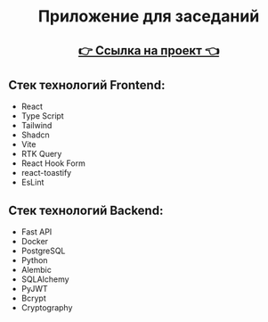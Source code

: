 <h1 align="center">Приложение для заседаний</h1>

<h2 align="center"><a href="https://tunom.ru/login"> 👉 Ссылка на проект 👈</a></h2>

## Стек технологий Frontend:
- React
- Type Script
- Tailwind
- Shadcn
- Vite
- RTK Query
- React Hook Form
- react-toastify
- EsLint

## Стек технологий Backend:
- Fast API
- Docker
- PostgreSQL
- Python
- Alembic
- SQLAlchemy
- PyJWT
- Bcrypt
- Cryptography
